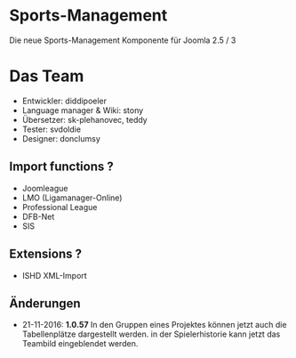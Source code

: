 Sports-Management
================

Die neue Sports-Management Komponente für Joomla 2.5 / 3

Das Team
================
* Entwickler: diddipoeler
* Language manager & Wiki: stony
* Übersetzer: sk-plehanovec, teddy
* Tester: svdoldie
* Designer: donclumsy



Import functions ?
---------------------
* Joomleague
* LMO (Ligamanager-Online)
* Professional League
* DFB-Net
* SIS 

Extensions ?
---------------------
* ISHD XML-Import

Änderungen
---------------------
*   21-11-2016: **1.0.57** In den Gruppen eines Projektes können jetzt auch die Tabellenplätze dargestellt werden. in der Spielerhistorie kann jetzt das Teambild eingeblendet werden.
